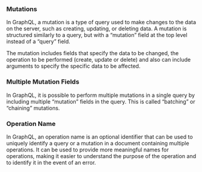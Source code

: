 ### Mutations
In GraphQL, a mutation is a type of query used to make changes to the data on the server, such as creating, updating, or deleting data. A mutation is structured similarly to a query, but with a “mutation” field at the top level instead of a “query” field.

The mutation includes fields that specify the data to be changed, the operation to be performed (create, update or delete) and also can include arguments to specify the specific data to be affected.

### Multiple Mutation Fields
In GraphQL, it is possible to perform multiple mutations in a single query by including multiple “mutation” fields in the query. This is called “batching” or “chaining” mutations.

### Operation Name
In GraphQL, an operation name is an optional identifier that can be used to uniquely identify a query or a mutation in a document containing multiple operations. It can be used to provide more meaningful names for operations, making it easier to understand the purpose of the operation and to identify it in the event of an error.
